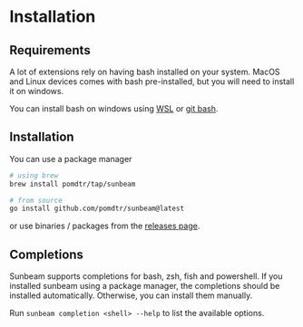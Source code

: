 # Installation

## Requirements

A lot of extensions rely on having bash installed on your system.
MacOS and Linux devices comes with bash pre-installed, but you will need to install it on windows.

You can install bash on windows using [WSL](https://docs.microsoft.com/en-us/windows/wsl/install-win10) or [git bash](https://gitforwindows.org/).

## Installation

You can use a package manager

```bash
# using brew
brew install pomdtr/tap/sunbeam

# from source
go install github.com/pomdtr/sunbeam@latest
```

or use binaries / packages from the [releases page](https://github.com/pomdtr/sunbeam/releases/latest).

## Completions

Sunbeam supports completions for bash, zsh, fish and powershell. If you installed sunbeam using a package manager, the completions should be installed automatically. Otherwise, you can install them manually.

Run `sunbeam completion <shell> --help` to list the available options.
